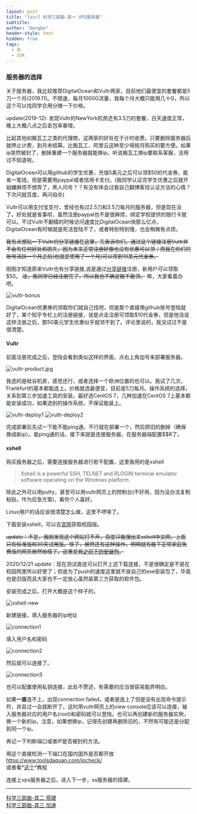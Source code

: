 ```yaml
---
layout: post
title: "[ssr] 科学三部曲-其一 VPS服务器"
subtitle: 
author: "Dongbo"
header-style: text
hidden: true
tags:
  - 杂
  - SSR
---
```



### 服务器的选择

关于服务器，我比较推荐DigitalOcean和Vultr两家，目前他们最便宜的套餐都是5刀一个月(2019.11)。不限速，每月1000G流量，我每个月大概只能用几十G，所以这个可以找同学合用分摊一下价格。

update(2019-12): 发现Vultr的NewYork机房还有3.5刀的套餐，白天速度正常，晚上大概八点之后丢包率暴增。

比起其他如搬瓦工之类的代理商，这两家的好处在于计时收费。只要删除服务器后就停止计费，到月末结算。比搬瓦工、阿里云这种至少得按月购买的要方便。如果ip突然被封了，删掉重建一个服务器就能换ip。听说搬瓦工换ip要联系客服，没用过不知道啦。

DigitalOcean可以用github的学生优惠，充值5美元之后可以领$50的代金券，能省一笔钱，但是需要用paypal或者信用卡支付。(我同学认证完学生优惠之后就开始嫌麻烦不想弄了，黑人问号？？有没有体会过我自己翻博客找认证方法的心情？下次问就百度，再问自杀)

Vultr可以用支付宝支付，曾经也有过2.5刀和3.5刀每月的服务器，但是现在没了。好处就是省事呗，虽然注册paypal也不是很麻烦，绑定学校提供的银行卡就可以。不过Vultr不翻樯的时候访问速度比DigitalOcean快那么亿点，DigitalOcean有时候就是死活登陆不了，或者特别特别慢，也会稍微有点烦。

~~我有点想贴一下Vultr的分享链接在这里，先告诉你们，通过这个链接注册Vultr并不会有任何好处和损失，因为本来正常注册好像也没有优惠可以领；而我在你们的账号活跃一个月之后(也就是使用了一个月)可以得到10美元代金券。~~

刚刚才知道原来Vultr也有分享链接,说是通过[分享链接][1]注册，新用户可以领取$50。 ~~淦，我同学已经注册完了，所以我也不确定能不能领。~~ 嘛，大家看着办吧。

![vultr-bonus](/img/in-post/post-ssr/vultr-affiliate.jpg)

DigitalOcean优惠券的领取你们就自己找吧，但是那个直接用github账号登陆就好了，某个知乎专栏上的注册链接，说是点击注册可领取$10代金券，但是他没说这样注册之后，那50美元学生优惠似乎就领不到了。评论里说的，我没试过不是很清楚。

#### Vultr

前面注册完成之后，登陆会看到类似这样的界面，点右上角加号来部署服务器。

![vultr-product.jpg](/img/in-post/post-ssr/vultr-product.jpg)

我选的是硅谷机房，感觉还行，或者选择一个欧洲位置的也可以。我试了几次，Frankfurt的基本都能连上。价格就选最便宜，目前是5刀每月。操作系统的选择，关系到第三步加速工具的安装，最好选CentOS 7，几种加速在CentOS 7上基本都能安装成功，如果选别的操作系统，不保证能装上。

![vultr-deploy1](/img/in-post/post-ssr/vultr-deploy1.jpg)
![vultr-deploy2](/img/in-post/post-ssr/vultr-deploy2.jpg)

完成部署后先试一下能不能ping通，不行就在部署一个，然后把旧的删掉（确保换成新ip）。能ping通的话，接下来就是连接服务器，在服务器端配置$$R了。

#### xshell

购买服务器之后，需要连接服务器进行若干配置，这里我用的是xshell

> Xshell is a powerful SSH, TELNET and RLOGIN terminal emulator software operating on the Windows platform.

除此之外可以用putty，甚至可以用vultr网页上的控制台(不好用，因为没办法复制粘贴，作为应急方案)，看你个人喜好。

Linux用户的话应该很清楚怎么做，这里不啰嗦了。

下载安装xshell，可以去[官网](https://www.netsarang.com/zh/free-for-home-school/)获取校园版。

~~update：不是，我刚发现这个网站打不开，百度只能搜出来xshell中文网，上面只有标准版和30天试用版。惊了，居然还有这种操作，明明就有能下正常家庭免费版的网页居然给樯了。这里是我[之前下的安装包][3]。~~

2020/12/21 update：现在测试直连可以打开上述下载连接，不是很确定是不是在校园网里所以好使了；但是为了push的速度这里就不放自己的exe安装包了，毕竟也是旧版而且大家也不一定放心虽然装第三方获取的软件包。

安装完成之后，打开大概是这个样子的。

![xshell-new](/img/in-post/post-ssr/xshell-new.jpg)

新建链接，填入服务器的ip地址

![connection1](/img/in-post/post-ssr/xshell-new-connection.jpg)

填入用户名和密码

![connection2](/img/in-post/post-ssr/xshell-new-connection2.jpg)

然后就可以连接了。

![connection3](/img/in-post/post-ssr/xshell-connection3.jpg)

也可以配置使用私钥连接，此处不赘述，有需要的应当很容易能弄明白。

如果**一直**连不上，出现connection failed，或者是连上了但是没有出现命令提示符，并且过一会就断开了。这时用vultr网页上的view console应该可以连接，输入服务器对应的用户名(root)和密码就可以登陆。也可以再创建新的服务器实例，换一个新的ip。注意，如果想换ip，记得先创建再删除旧的，不然有可能还是分配到同一个ip。

再记一下判断端口或者IP是否被封的方法。

用这个直接检测一下端口在国内国外是否都开放 <https://www.toolsdaquan.com/ipcheck/>   
或者看*[这个](https://www.vultrblog.com/vultr-ssh-cant-connect/.html)*教程


连接上vps服务器之后，进入下一步，ss服务器的搭建。

-------------

[科学三部曲-其二 搭建](/2019/11/15/ssr2)    
[科学三部曲-其三 加速](/2019/11/15/ssr3)  

[1]: https://www.vultr.com/?ref=8150688-4F
[3]: https://dongb0.github.io